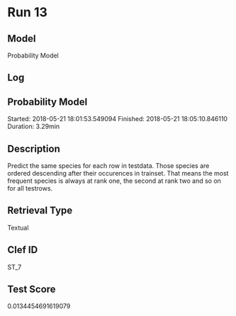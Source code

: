 # Run 13

## Model
Probability Model

## Log
Probability Model
--------------------
Started: 2018-05-21 18:01:53.549094
Finished: 2018-05-21 18:05:10.846110
Duration: 3.29min

## Description
Predict the same species for each row in testdata.
Those species are ordered descending after their occurences in trainset.
That means the most frequent species is always at rank one, the second at rank two and so on for all testrows.

## Retrieval Type
Textual

## Clef ID
ST_7

## Test Score
0.0134454691619079